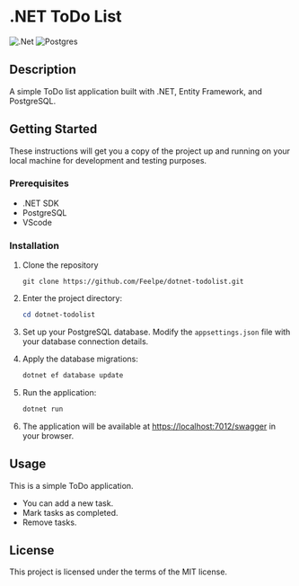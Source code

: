 # .NET ToDo List

![.Net](https://img.shields.io/badge/.NET-5C2D91?style=for-the-badge&logo=.net&logoColor=white) ![Postgres](https://img.shields.io/badge/postgres-%23316192.svg?style=for-the-badge&logo=postgresql&logoColor=white)

## Description

A simple ToDo list application built with .NET, Entity Framework, and PostgreSQL.

## Getting Started

These instructions will get you a copy of the project up and running on your local machine for development and testing purposes.

### Prerequisites

- .NET SDK
- PostgreSQL
- VScode

### Installation

1. Clone the repository

   ```git
   git clone https://github.com/Feelpe/dotnet-todolist.git
   ```

2. Enter the project directory:

   ```powershell
   cd dotnet-todolist
   ```

3. Set up your PostgreSQL database. Modify the `appsettings.json` file with your database connection details.

4. Apply the database migrations:

   ```powershell
   dotnet ef database update
   ```

5. Run the application:

   ```powershell
   dotnet run
   ```

6. The application will be available at [https://localhost:7012/swagger](https://localhost:7012/swagger) in your browser.

## Usage

This is a simple ToDo application.

- You can add a new task.
- Mark tasks as completed.
- Remove tasks.

## License

This project is licensed under the terms of the MIT license.

<!-- protected override void OnModelCreating(ModelBuilder modelBuilder)
{
    modelBuilder.Entity<Task>().ToTable("Tasks");
} -->

   <!-- ```bash
  > dotnet restore
  > dotnet ef migrations add InitialCreate
  > dotnet ef database update
   ``` -->
